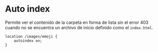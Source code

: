 # Auto index

Permite ver el contenido de la carpeta en forma de lista sin el error 403 cuando no se encuentra un archivo de inicio definido como el `index.html`.

```
location /images/emoji {
	autoindex on;
}
```


